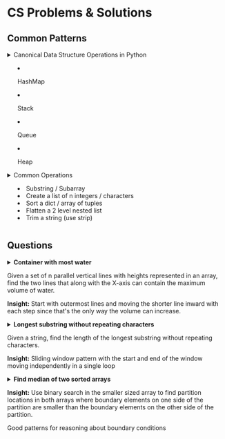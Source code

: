 # CS Problems & Solutions

## Common Patterns

<details>
  <summary>
    Canonical Data Structure Operations in Python

* HashMap    
* Stack
* Queue
* Heap
    
  </summary>
### HashMap
```
d = {}
d['a'] = 2
d['b'] = 1
'b' in d
=> True
del d['b']
'b' in d
=> False
d.get('b')
=> None
```

### Stack  
```
stack = []
stack.append('a')
stack.append('b')
stack.pop()
=> 'b'
'a' in stack
=> True
stack.pop()
=> 'a'
```
### Queue
```
# Method 1
# Python 3
from queue import Queue 
q = Queue()
q.put('a') 
q.put('b')
q.get()
=> 'a'
'b' in q
=> TypeError: argument of type 'instance' is not iterable
q.get()
=> 'b'

# Method 2
from collections import deque 
q = deque()
q.append('a') 
q.append('b')
q.popleft()
=> 'a'
'b' in q
=> True
q.popleft()
=> 'b'

```

### Heap
```
# Method 1 - PriorityQueue
# Python 3
# A typical pattern for entries is a tuple in the form: (priority_number, data).
# items are retrieved in increasing order of priority_number

from queue import PriorityQueue 
pq = PriorityQueue()
pq.put((1, 'a'))
pq.put((3, 'b'))
pq.put((2, 'z'))
pq.get()
=> (1, 'a')
pq.empty()
=> False
pq.get()
=> (2, 'z')
pq.get()
=> (3, 'b')

# Method 2 - limited use since you can only push and pop values
from heapq import heappush, heappop
h = []
heappush(h, 'a')
heappush(h, 'c')
heappush(h, 'b')
heappop()
Traceback (most recent call last):
  File "<stdin>", line 1, in <module>
TypeError: heappop() takes exactly one argument (0 given)
heappop(h)
'a'
heappop(h)
'b'
heappop(h)
'c'
```
</details>

<details>
  <summary>
    Common Operations
    
* Substring / Subarray
* Create a list of n integers / characters  
* Sort a dict / array of tuples
* Flatten a 2 level nested list
* Trim a string (use strip)
  </summary>
  
### Substring / Subarray
```
ss = s[i:j]      #inclusive of index i, exclusive of index j
sarr = arr[i:j]

s[i:i]          # if i == j, empty string / array is returned
>> ''
arr[i:i]
>> []
```
### Create a list of n integers / characters
```
l = [0] * n    # create a list of n zeroes
```
### Sort a dict / array of tuples
```
# sort by second element in descending order
sorted_arr = sorted(arr, lambda x: x[1], reverse=True)
sorted_dict = sorted(d, lambda x: x['key'])
```
### Flatten a 2 level nested list
```
non_flat = [ [1,2,3], [4,5,6], [7,8] ]
[y for x in non_flat for y in x]

>> [1, 2, 3, 4, 5, 6, 7, 8]
```
### Trim a string
```
# removes trailing and leading whitespace
s.strip()
```
</details>

## Questions
<details>
  <summary>
  <b>Container with most water</b>
  
  Given a set of n parallel vertical lines with heights represented in an array, find the two lines that along with the X-axis can contain the maximum volume of water.  
  
  <b>Insight:</b> 
  Start with outermost lines and moving the shorter line inward with each step since that's the only way the volume can increase.
  </summary>
  
```
class Solution(object):
    def volume(self, p, q):
        return min(p[1], q[1]) * abs(p[0]-q[0])
    
    def maxArea(self, height):
        """
        :type height: List[int]
        :rtype: int
        """
        coords = [(i, h) for i, h in enumerate(height)]
        n = len(coords)
        i = 0
        j = n-1
        max_vol = 0
        while i < j:
            max_vol = max(max_vol, self.volume(coords[i], coords[j]))
            if coords[i][1] < coords[j][1]:
                i += 1
            else:
                j -= 1
        return max_vol

```
</details>
<details>
  <summary>
  <b>Longest substring without repeating characters</b>
  
  Given a string, find the length of the longest substring without repeating characters.
  
  <b>Insight:</b> 
  Sliding window pattern with the start and end of the window moving independently in a single loop
  </summary>
  
```
class Solution(object):    
    def lengthOfLongestSubstring(self, s):
        """
        :type s: str
        :rtype: int
        """
        max_substr_len = 0
        if len(s) <= 1:
            return len(s)
        
        max_substr_len = 0        
        char_dict = {}
        i = 0
        j = 0
        substr_len = 0
        n = len(s)
        while i < n and j < n:
            if s[j] not in char_dict.keys():
                char_dict[s[j]] = 1
                j += 1
                max_substr_len = max([max_substr_len, j - i])
            else:
                del char_dict[s[i]]
                i += 1
                    
        return max_substr_len

```

</details>
<details>
  <summary>
  <b>Find median of two sorted arrays</b>
  
  <b>Insight:</b> 
  Use binary search in the smaller sized array to find partition locations in both arrays where boundary elements on one side of the partition are smaller than the boundary elements on the other side of the partition.
  
  Good patterns for reasoning about boundary conditions
  </summary>
  
https://leetcode.com/articles/median-of-two-sorted-arrays/

```
class Solution(object):
    def findMedianSortedArrays(self, A, B):
        """
        :type nums1: List[int]
        :type nums2: List[int]
        :rtype: float
        """
        
        # pattern: when doing binary search type of operations use variables to
        #   * store the length of the subarrays
        #   * calculate 1 indexed locations of elements within the subarrays
        #   * subtract 1 to get actual index location
        # makes it much easier to reason about edge cases and stopping conditions
        # rather than manipulating the zero indexed element locations
        if len(A) > len(B):
            return self.findMedianSortedArrays(B, A)
        m = len(A)
        n = len(B)
        
        imin = 0
        imax = m
        
        while imin <= imax:
            i = (imin + imax)/2
            j = (m + n + 1)/2 - i
            # handling edge cases
            if i < m and B[j-1] > A[i]:
                imin = i + 1
            elif i > 0 and B[j] < A[i-1]:
                imax = i - 1
            else:
                if i == 0:
                    left_max = B[j-1]
                elif j == 0:
                    left_max = A[i-1]
                else:
                    left_max = max(A[i-1], B[j-1])
                if (m+n) % 2 == 1:
                    return left_max
                
                if i == m:
                    right_min = B[j]
                elif j == n:
                    right_min = A[i]
                else:
                    right_min = min(A[i], B[j])
                    
                return (left_min + right_min) / 2.0
                    
```
